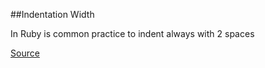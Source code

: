 ##Indentation Width

In Ruby is common practice to indent always with 2 spaces

[Source](http://www.rubydoc.info/gems/rubocop/RuboCop/Cop/Style/IndentationWidth)
